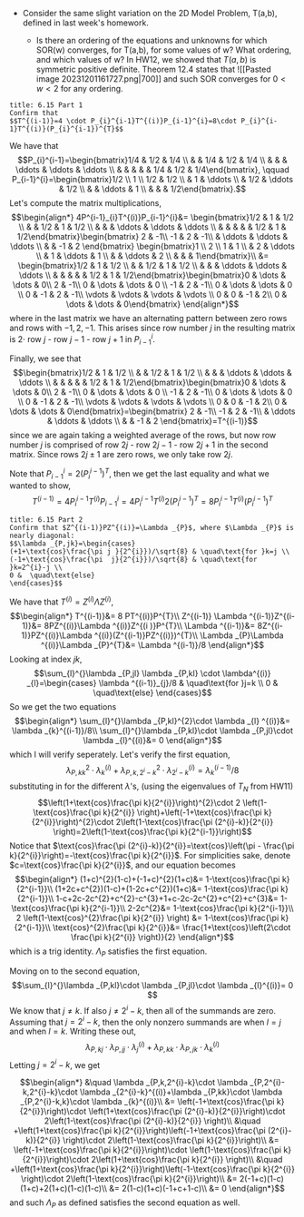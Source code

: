 - Consider the same slight variation on the 2D Model Problem, T(a,b), defined in last week's homework.
    
    - Is there an ordering of the equations and unknowns for which SOR(w) converges, for T(a,b), for some values of w? What ordering, and which values of w?
In HW12, we showed that $T(a,b)$ is symmetric positive definite. Theorem 12.4 states that 
![[Pasted image 20231201161727.png|700]]
and such SOR converges for $0<w<2$ for any ordering.

<div style="page-break-after: always;"></div>

```ad-question
title: 6.15 Part 1
Confirm that 
$$T^{(i-1)}=4 \cdot P_{i}^{i-1}T^{(i)}P_{i-1}^{i}=8\cdot P_{i}^{i-1}T^{(i)}(P_{i}^{i-1})^{T}$$

```

We have that
$$P_{i}^{i-1}=\begin{bmatrix}1/4 & 1/2 & 1/4 \\   &     & 1/4 & 1/2  & 1/4 \\  &   & & \ddots  & \ddots  & \ddots  \\  &    &   &   & & 1/4 & 1/2 & 1/4\end{bmatrix}, \qquad P_{i-1}^{i}=\begin{bmatrix}1/2 \\ 1 \\ 1/2  & 1/2 \\  & 1 & \ddots  \\  & 1/2 & \ddots  & 1/2 \\  &   & \ddots  & 1 \\  &   &   &  1/2\end{bmatrix}.$$
Let's compute the matrix multiplications,
$$\begin{align*}
4P^{i-1}_{i}T^{(i)}P_{i-1}^{i}&= \begin{bmatrix}1/2 & 1 & 1/2 \\   &     & 1/2 & 1  & 1/2 \\  &   & & \ddots  & \ddots  & \ddots  \\  &    &   &   & & 1/2 & 1 & 1/2\end{bmatrix}\begin{bmatrix} 2 & -1\\
-1 & 2 & -1\\
 & \ddots  & \ddots  & \ddots \\
 &   &   -1 & 2 \end{bmatrix} \begin{bmatrix}1 \\ 2 \\ 1  & 1 \\  & 2 & \ddots  \\  & 1 & \ddots  & 1 \\  &   & \ddots  & 2 \\  &   &   &  1\end{bmatrix}\\
&= \begin{bmatrix}1/2 & 1 & 1/2 \\   &     & 1/2 & 1  & 1/2 \\  &   & & \ddots  & \ddots  & \ddots  \\  &    &   &   & & 1/2 & 1 & 1/2\end{bmatrix}\begin{bmatrix}0 & \dots  & \dots  & 0\\
2 & -1\\
0 & \dots & \dots  & 0 \\
-1 & 2 & -1\\
0 & \dots & \dots  & 0 \\
0 & -1 & 2 & -1\\
\vdots  & \vdots  & \vdots  & \vdots \\
0 & 0 & -1 & 2\\
0 & \dots  & \dots  & 0\end{bmatrix}
\end{align*}$$
where in the last matrix we have an alternating pattern between zero rows and rows with $-1,2,-1$. This arises since row number $j$ in the resulting matrix is $2 \cdot$ row $j$ - row $j-1$ - row $j+1$ in $P_{i-1}^{i}$.

Finally, we see that 
$$\begin{bmatrix}1/2 & 1 & 1/2 \\   &     & 1/2 & 1  & 1/2 \\  &   & & \ddots  & \ddots  & \ddots  \\  &    &   &   & & 1/2 & 1 & 1/2\end{bmatrix}\begin{bmatrix}0 & \dots  & \dots  & 0\\
2 & -1\\
0 & \dots & \dots  & 0 \\
-1 & 2 & -1\\
0 & \dots & \dots  & 0 \\
0 & -1 & 2 & -1\\
\vdots  & \vdots  & \vdots  & \vdots \\
0 & 0 & -1 & 2\\
0 & \dots  & \dots  & 0\end{bmatrix}=\begin{bmatrix} 2 & -1\\
-1 & 2 & -1\\
 & \ddots  & \ddots  & \ddots \\
 &   &   -1 & 2 \end{bmatrix}=T^{(i-1)}$$
 since we are again taking a weighted average of the rows, but now row number $j$ is comprised of row $2j$ - row $2j-1$ - row $2j+1$ in the second matrix. Since rows $2j\pm1$ are zero rows, we only take row $2j$.

Note that $P_{i-1}^{i}=2(P_{i}^{i-1})^{T}$, then we get the last equality and what we wanted to show,
$$T^{(i-1)}=4P^{i-1}_{i}T^{(i)}P_{i-1}^{i}=4P^{i-1}_{i}T^{(i)}2(P_{i}^{i-1})^{T}=8P^{i-1}_{i}T^{(i)}(P_{i}^{i-1})^{T}$$

```ad-question
title: 6.15 Part 2
Confirm that $Z^{(i-1)}PZ^{(i)}=\Lambda _{P}$, where $\Lambda _{P}$ is nearly diagonal:
$$\lambda _{P,jk}=\begin{cases}
(+1+\text{cos}\frac{\pi j }{2^{i}})/\sqrt{8} & \quad\text{for }k=j \\
(-1+\text{cos}\frac{\pi  j}{2^{i}})/\sqrt{8} & \quad\text{for }k=2^{i}-j \\
0 &  \quad\text{else}
\end{cases}$$

```
We have that $T^{(i)}=Z^{(i)}\Lambda Z^{(i)}$,
$$\begin{align*}
T^{(i-1)}&= 8 PT^{(i)}P^{T}\\
Z^{(i-1)} \Lambda ^{(i-1)}Z^{(i-1)}&= 8PZ^{(i)}\Lambda ^{(i)}Z^{(i )}P^{T}\\
\Lambda ^{(i-1)}&= 8Z^{(i-1)}PZ^{(i)}\Lambda ^{(i)}(Z^{(i-1)}PZ^{(i)})^{T}\\
\Lambda _{P}\Lambda ^{(i)}\Lambda _{P}^{T}&= \Lambda ^{(i-1)}/8
\end{align*}$$
Looking at index $jk$,
$$\sum_{l}^{}\lambda _{P,jl} \lambda _{P,kl} \cdot \lambda^{(i)} _{l}=\begin{cases}
\lambda ^{(i-1)}_{j}/8 & \quad\text{for }j=k \\
0 & \quad\text{else}
\end{cases}$$
So we get the two equations 
$$\begin{align*}
\sum_{l}^{}\lambda _{P,kl}^{2}\cdot \lambda _{l} ^{(i)}&= \lambda _{k}^{(i-1)}/8\\
	\sum_{l}^{}\lambda _{P,kl}\cdot \lambda _{P,jl}\cdot \lambda _{l}^{(i)}&= 0
\end{align*}$$
which I will verify seperately.
Let's verify the first equation,
$$\lambda _{P,kk}^{2}\cdot \lambda _{k}^{(i)}+\lambda _{P,k,2^{i}-k}^{2}\cdot \lambda _{2^{i}-k}^{(i)}=\lambda _{k}^{(i-1)}/8$$
substituting in for the different $\lambda$'s, (using the eigenvalues of $T_{N}$ from HW11)
$$\left(1+\text{cos}\frac{\pi k}{2^{i}}\right)^{2}\cdot 2 \left(1- \text{cos}\frac{\pi k}{2^{i}} \right)+\left(-1+\text{cos}\frac{\pi k}{2^{i}}\right)^{2}\cdot 2\left(1-\text{cos}\frac{\pi (2^{i}-k)}{2^{i}} \right)=2\left(1-\text{cos}\frac{\pi k}{2^{i-1}}\right)$$
Notice that $\text{cos}\frac{\pi (2^{i}-k)}{2^{i}}=\text{cos}\left(\pi - \frac{\pi k}{2^{i}}\right)=-\text{cos}\frac{\pi k}{2^{i}}$. For simplicities sake, denote $c=\text{cos}\frac{\pi k}{2^{i}}$, and our equation becomes
$$\begin{align*}
(1+c)^{2}(1-c)+(-1+c)^{2}(1+c)&= 1-\text{cos}\frac{\pi k}{2^{i-1}}\\
(1+2c+c^{2})(1-c)+(1-2c+c^{2})(1+c)&= 1-\text{cos}\frac{\pi k}{2^{i-1}}\\
1-c+2c-2c^{2}+c^{2}-c^{3}+1+c-2c-2c^{2}+c^{2}+c^{3}&= 1-\text{cos}\frac{\pi k}{2^{i-1}}\\
2-2c^{2}&= 1-\text{cos}\frac{\pi k}{2^{i-1}}\\
2 \left(1-\text{cos}^{2}\frac{\pi k}{2^{i}} \right) &= 1-\text{cos}\frac{\pi k}{2^{i-1}}\\
\text{cos}^{2}\frac{\pi k}{2^{i}}&= \frac{1+\text{cos}\left(2\cdot \frac{\pi k}{2^{i}} \right)}{2}
\end{align*}$$
which is a trig identity. $\Lambda _{P}$ satisfies the first equation. 

Moving on to the second equation,
$$\sum_{l}^{}\lambda _{P,kl}\cdot \lambda _{P,jl}\cdot \lambda _{l}^{(i)}= 0 $$
We know that $j≠k$. If also $j≠2^{i}-k$, then all of the summands are zero.
Assuming that $j=2^{i}-k$, then the only nonzero summands are when $l=j$ and when $l=k$. Writing these out,
$$\lambda _{P,kj}\cdot \lambda _{P,jj}\cdot \lambda _{j}^{(i)}+\lambda _{P,kk}\cdot \lambda _{P,jk}\cdot \lambda _{k}^{(i)}$$
Letting $j=2^{i}-k$, we get

$$\begin{align*}
&\quad \lambda _{P,k,2^{i}-k}\cdot \lambda _{P,2^{i}-k,2^{i}-k}\cdot \lambda _{2^{i}-k}^{(i)}+\lambda _{P,kk}\cdot \lambda _{P,2^{i}-k,k}\cdot \lambda _{k}^{(i)}\\
&= \left(-1+\text{cos}\frac{\pi k}{2^{i}}\right)\cdot \left(1+\text{cos}\frac{\pi (2^{i}-k)}{2^{i}}\right)\cdot 2\left(1-\text{cos}\frac{\pi (2^{i}-k)}{2^{i}} \right)\\
&\quad +\left(1+\text{cos}\frac{\pi k}{2^{i}}\right)\left(-1+\text{cos}\frac{\pi (2^{i}-k)}{2^{i}} \right)\cdot 2\left(1-\text{cos}\frac{\pi k}{2^{i}}\right)\\
&= \left(-1+\text{cos}\frac{\pi k}{2^{i}}\right)\cdot \left(1-\text{cos}\frac{\pi k}{2^{i}}\right)\cdot 2\left(1+\text{cos}\frac{\pi k}{2^{i}} \right)\\
&\quad +\left(1+\text{cos}\frac{\pi k}{2^{i}}\right)\left(-1-\text{cos}\frac{\pi k}{2^{i}} \right)\cdot 2\left(1-\text{cos}\frac{\pi k}{2^{i}}\right)\\
&= 2(-1+c)(1-c)(1+c)+2(1+c)(1-c)(1-c)\\
&= 2(1-c)(1+c)(-1+c+1-c)\\
&= 0
\end{align*}$$
and such $\Lambda _{P}$ as defined satisfies the second equation as well.



